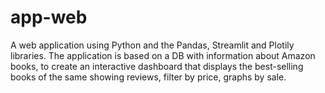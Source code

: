 # app-web
A web application using Python and the Pandas, Streamlit and Plotily libraries. The application is based on a DB with information about Amazon books, to create an interactive dashboard that displays the best-selling books of the same showing reviews, filter by price, graphs by sale.

